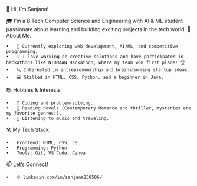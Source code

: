 👋 Hi, I’m Sanjana!

🎓 I’m a B.Tech Computer Science and Engineering with AI & ML student passionate about learning and building exciting projects in the tech world.
🚀 About Me..

	•	🌱 Currently exploring web development, AI/ML, and competitive programming.
	•	💡 I love working on creative solutions and have participated in hackathons like NIRMAAN Hackathon, where my team won first place! 🏆
	•	🔍 Interested in entrepreneurship and brainstorming startup ideas.
	•	💻 Skilled in HTML, CSS, Python, and a beginner in Java.

📚 Hobbies & Interests

	•	🌟 Coding and problem-solving.
	•	📖 Reading novels (Contemporary Romance and thriller, mysteries are my favorite genres!).
	•	🎵 Listening to music and traveling.

🛠️ My Tech Stack

	•	Frontend: HTML, CSS, JS
	•	Programming: Python
	•	Tools: Git, VS Code, Canva

📫 Let’s Connect!

	•	🌐 linkedin.com/in/sanjana250506/

<!---
sanjana2505006/sanjana2505006 is a ✨ special ✨ repository because its `README.md` (this file) appears on your GitHub profile.
You can click the Preview link to take a look at your changes.
--->
